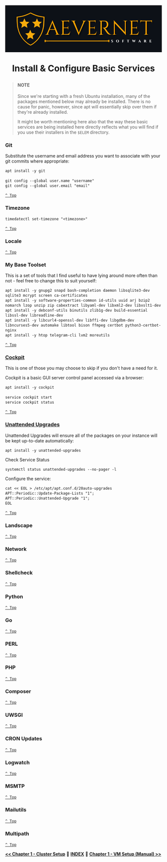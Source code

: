 <h1 align="center">
<img src="https://raw.githubusercontent.com/aevernet/.github/master/images/banner/Aever-SW-D-800.png" alt="Aevernet">

Install & Configure Basic Services

</h1>

> #### NOTE
>
> Since we're starting with a fresh Ubuntu installation, many of the packages mentioned below may already be installed.  There is no cause for panic, however, since apt will essentially skip over them if they're already installed.
>
> It might be worth mentioning here also that the way these basic services are being installed here directly reflects what you will find if you use their installers in the `$ELEM` directory.

### Git

Substitute the username and email address you want to associate with your git commits where appropriate:

```shell
apt install -y git

git config --global user.name "username"
git config --global user.email "email"
```

[`^ Top`](#note)

### Timezone

```shell
timedatectl set-timezone "<timezone>"
```

[`^ Top`](#note)

### Locale



[`^ Top`](#note)

### My Base Toolset

This is a set of tools that I find useful to have lying around more often than not - feel free to change this to suit yourself:

```shell
apt install -y gnupg2 snapd bash-completion daemon libsqlite3-dev sqlite3 mcrypt screen ca-certificates
apt install -y software-properties-common id-utils uuid arj bzip2 nomarch lzop unzip zip cabextract libyaml-dev libxml2-dev libxslt1-dev
apt install -y debconf-utils binutils zlib1g-dev build-essential libssl-dev libreadline-dev
apt install -y libcurl4-openssl-dev libffi-dev libgdbm-dev libncurses5-dev automake libtool bison ffmpeg certbot python3-certbot-nginx
apt install -y htop telegram-cli lvm2 moreutils
```

[`^ Top`](#note)

### [Cockpit](https://cockpit-project.org/)

This is one of those you may choose to skip if you don't have a need for it.

Cockpit is a basic GUI server control panel accessed via a browser:

```shell
apt install -y cockpit

service cockpit start
service cockpit status
```

[`^ Top`](#note)

### [Unattended Upgrades](https://www.how2shout.com/linux/how-to-configure-unattended-upgrades-in-ubuntu-20-04/)

Unattended Upgrades will ensure all of the packages on your instance will be kept up-to-date automatically:

```shell
apt install -y unattended-upgrades
```

Check Service Status

```shell
systemctl status unattended-upgrades --no-pager -l
```

Configure the service:

```shell
cat << EOL > /etc/apt/apt.conf.d/20auto-upgrades
APT::Periodic::Update-Package-Lists "1";
APT::Periodic::Unattended-Upgrade "1";
EOL
```

[`^ Top`](#note)

### Landscape



[`^ Top`](#note)

### Network



[`^ Top`](#note)

### Shellcheck



[`^ Top`](#note)

### Python



[`^ Top`](#note)

### Go



[`^ Top`](#note)

### PERL



[`^ Top`](#note)

### PHP



[`^ Top`](#note)

### Composer



[`^ Top`](#note)

### UWSGI



[`^ Top`](#note)

### CRON Updates



[`^ Top`](#note)

### Logwatch



[`^ Top`](#note)

### MSMTP



[`^ Top`](#note)

### Mailutils



[`^ Top`](#note)

### Multipath



[`^ Top`](#note)

[**<< Chapter 1 - Cluster Setup**](1-Cluster.md)  🔸  [**INDEX**](0-Index.md)  🔸  [**Chapter 1 - VM Setup (Manual) >>**](1-vm-init.md)

